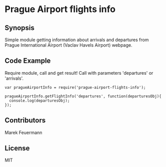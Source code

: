 # Prague Airport flights info

## Synopsis

Simple module getting information about arrivals and departures from
Prague International Airport (Vaclav Havels Airport) webpage.

## Code Example

Require module, call and get result!
Call with parameters 'departures' or 'arrivals'.

```
var pragueAirportInfo = require('prague-airport-flights-info');

pragueAirportInfo.getFlightInfo('departures', function(departuresObj){
  console.log(departuresObj);
});

```

## Contributors

Marek Feuermann

## License

MIT
